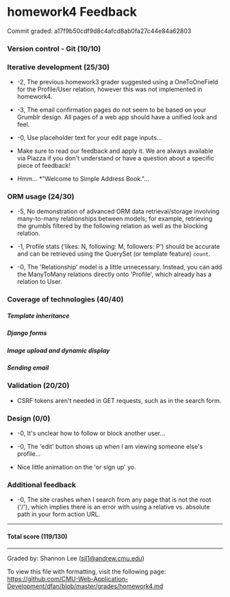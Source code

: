 homework4 Feedback
==================

Commit graded: a17f9b50cdf9d8c4afcd8ab0fa27c44e84a62803

### Version control - Git (10/10)

### Iterative development (25/30)

  * -2, The previous homework3 grader suggested using a OneToOneField for the Profile/User relation, however this was not implemented in homework4.

  * -3, The email confirmation pages do not seem to be based on your Grumblr design. All pages of a web app should have a unified look and feel.

  * -0, Use placeholder text for your edit page inputs...

  * Make sure to read our feedback and apply it. We are always available via Piazza if you don't understand or have a question about a specific piece of feedback!

  * Hmm... *"Welcome to Simple Address Book."...

### ORM usage (24/30)

  * -5, No demonstration of advanced ORM data retrieval/storage involving many-to-many relationships between models; for example, retrieving the grumbls filtered by the following relation as well as the blocking relation.

  * -1, Profile stats ('likes: N, following: M, followers: P') should be accurate and can be retrieved using the QuerySet (or template feature) `count`.

  * -0, The 'Relationship' model is a little unnecessary. Instead, you can add the ManyToMany relations directly onto 'Profile', which already has a relation to User.

### Coverage of technologies (40/40)

##### Template inheritance

##### Django forms

##### Image upload and dynamic display

##### Sending email

### Validation (20/20)

  * CSRF tokens aren't needed in GET requests, such as in the search form.

### Design (0/0)

  * -0, It's unclear how to follow or block another user...

  * -0, The 'edit' button shows up when I am viewing someone else's profile...

  * Nice little animation on the 'or sign up' yo.

### Additional feedback

  * -0, The site crashes when I search from any page that is not the root ('/'), which implies there is an error with using a relative vs. absolute path in your form action URL.

---

#### Total score (119/130)

---

Graded by: Shannon Lee (sjl1@andrew.cmu.edu)

To view this file with formatting, visit the following page: https://github.com/CMU-Web-Application-Development/dfan/blob/master/grades/homework4.md
